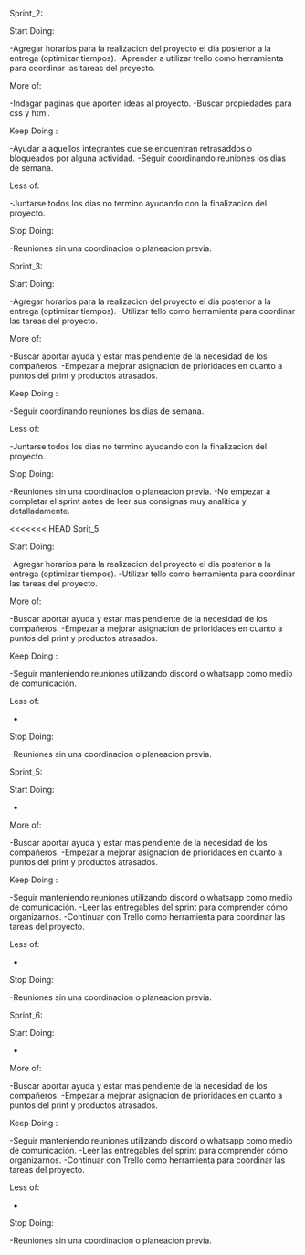 
Sprint_2:


Start Doing: 

-Agregar horarios para la realizacion del proyecto el dia posterior a la entrega (optimizar tiempos).
-Aprender a utilizar trello como herramienta para coordinar las tareas del proyecto.

More of: 

-Indagar paginas que aporten ideas al proyecto.
-Buscar propiedades para css y html.

Keep Doing : 

-Ayudar a aquellos integrantes que se encuentran retrasaddos o bloqueados por alguna actividad.
-Seguir coordinando reuniones los dias de semana.

Less of: 

-Juntarse todos los dias no termino ayudando con la finalizacion del proyecto.

Stop Doing: 

-Reuniones sin una coordinacion o planeacion previa.

Sprint_3:

Start Doing: 

-Agregar horarios para la realizacion del proyecto el dia posterior a la entrega (optimizar tiempos).
-Utilizar tello como herramienta para coordinar las tareas del proyecto.

More of: 

-Buscar aportar ayuda y estar mas pendiente de la necesidad de los compañeros.
-Empezar a mejorar asignacion de prioridades en cuanto a puntos del print y productos atrasados.

Keep Doing : 

-Seguir coordinando reuniones los dias de semana.

Less of: 

-Juntarse todos los dias no termino ayudando con la finalizacion del proyecto.

Stop Doing: 

-Reuniones sin una coordinacion o planeacion previa.
-No empezar a completar el sprint antes de leer sus consignas muy analitica y detalladamente.

<<<<<<< HEAD
Sprit_5:

Start Doing: 

-Agregar horarios para la realizacion del proyecto el dia posterior a la entrega (optimizar tiempos).
-Utilizar tello como herramienta para coordinar las tareas del proyecto.

More of: 

-Buscar aportar ayuda y estar mas pendiente de la necesidad de los compañeros.
-Empezar a mejorar asignacion de prioridades en cuanto a puntos del print y productos atrasados.

Keep Doing : 

-Seguir manteniendo reuniones utilizando discord o whatsapp como medio de comunicación.

Less of: 

-

Stop Doing: 

-Reuniones sin una coordinacion o planeacion previa.

Sprint_5:

Start Doing: 

-

More of: 

-Buscar aportar ayuda y estar mas pendiente de la necesidad de los compañeros.
-Empezar a mejorar asignacion de prioridades en cuanto a puntos del print y productos atrasados.

Keep Doing : 

-Seguir manteniendo reuniones utilizando discord o whatsapp como medio de comunicación.
-Leer las entregables del sprint para comprender cómo organizarnos.
-Continuar con Trello como herramienta para coordinar las tareas del proyecto.

Less of: 

-

Stop Doing: 

-Reuniones sin una coordinacion o planeacion previa.

Sprint_6:

Start Doing: 

-

More of: 

-Buscar aportar ayuda y estar mas pendiente de la necesidad de los compañeros.
-Empezar a mejorar asignacion de prioridades en cuanto a puntos del print y productos atrasados.

Keep Doing : 

-Seguir manteniendo reuniones utilizando discord o whatsapp como medio de comunicación.
-Leer las entregables del sprint para comprender cómo organizarnos.
-Continuar con Trello como herramienta para coordinar las tareas del proyecto.

Less of: 

-

Stop Doing: 

-Reuniones sin una coordinacion o planeacion previa.
